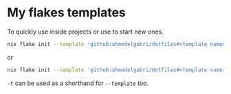 # My flakes templates

To quickly use inside projects or use to start new ones.

```bash
nix flake init --template 'github:ahmedelgabri/dotfiles#<template name>'
```

or

```bash
nix flake init --template 'github:ahmedelgabri/dotfiles#<template name>' ./my-project
```

`-t` can be used as a shorthand for `--template` too.
